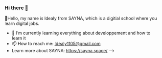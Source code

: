 ### Hi there 👋

👋Hello, my name is Idealy from SAYNA, which is a digitial school where you learn digital jobs.

  - 🌱 I’m currently learning everything about developpement and how to learn it
  - 📫 How to reach me: Idealy1105@gmail.com
  - Learn more about SAYNA: https://sayna.space/
  -->
